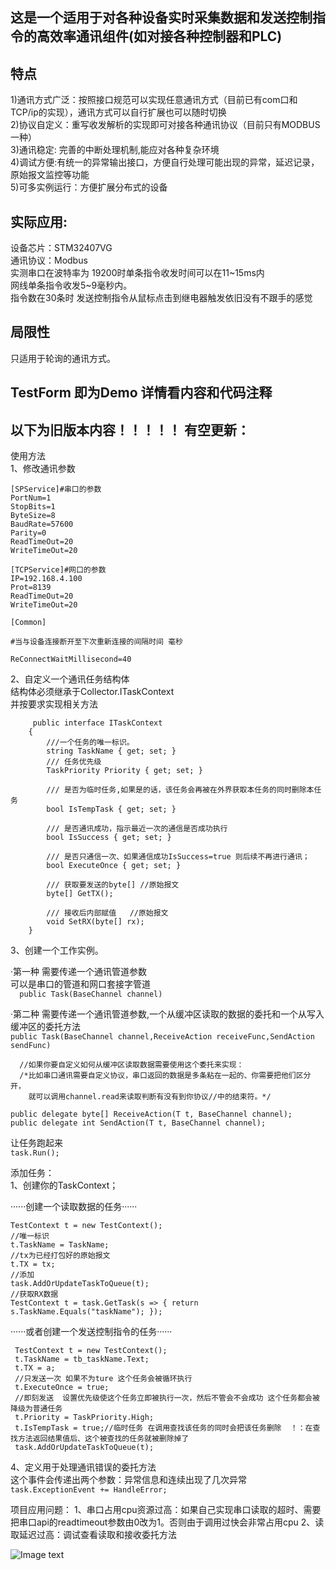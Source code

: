 这是一个适用于对各种设备实时采集数据和发送控制指令的高效率通讯组件(如对接各种控制器和PLC)
--

特点
--
1)通讯方式广泛：按照接口规范可以实现任意通讯方式（目前已有com口和TCP/ip的实现），通讯方式可以自行扩展也可以随时切换  
2)协议自定义：重写收发解析的实现即可对接各种通讯协议（目前只有MODBUS一种）  
3)通讯稳定: 完善的中断处理机制,能应对各种复杂环境  
4)调试方便:有统一的异常输出接口，方便自行处理可能出现的异常，延迟记录，原始报文监控等功能  
5)可多实例运行：方便扩展分布式的设备    

实际应用:
--
   设备芯片：STM32407VG   
   通讯协议：Modbus  
   实测串口在波特率为 19200时单条指令收发时间可以在11~15ms内  
   网线单条指令收发5~9毫秒内。  
   指令数在30条时 发送控制指令从鼠标点击到继电器触发依旧没有不跟手的感觉  



局限性
--
只适用于轮询的通讯方式。  


TestForm 即为Demo  详情看内容和代码注释
---


以下为旧版本内容！！！！！ 有空更新：
----



使用方法  
1、修改通讯参数  
   
```      
[SPService]#串口的参数  
PortNum=1  
StopBits=1  
ByteSize=8  
BaudRate=57600  
Parity=0  
ReadTimeOut=20  
WriteTimeOut=20  

[TCPService]#网口的参数  
IP=192.168.4.100  
Prot=8139  
ReadTimeOut=20  
WriteTimeOut=20  

[Common]  
 
#当与设备连接断开至下次重新连接的间隔时间 毫秒  
  
ReConnectWaitMillisecond=40 
``` 

2、自定义一个通讯任务结构体  
  结构体必须继承于Collector.ITaskContext  
  并按要求实现相关方法  
    
```
     public interface ITaskContext  
    {    
        ///一个任务的唯一标识。  
        string TaskName { get; set; }  
        /// 任务优先级  
        TaskPriority Priority { get; set; }  

        /// 是否为临时任务,如果是的话，该任务会再被在外界获取本任务的同时删除本任务  
        bool IsTempTask { get; set; }  

        /// 是否通讯成功，指示最近一次的通信是否成功执行  
        bool IsSuccess { get; set; }  

        /// 是否只通信一次、如果通信成功IsSuccess=true 则后续不再进行通讯；  
        bool ExecuteOnce { get; set; }  

        /// 获取要发送的byte[] //原始报文  
        byte[] GetTX();  
 
        /// 接收后内部赋值   //原始报文  
        void SetRX(byte[] rx);  
    }
```
    
    
3、创建一个工作实例。  
  
  ·第一种 需要传递一个通讯管道参数  
   可以是串口的管道和网口套接字管道  
   ```  public Task(BaseChannel channel)```  
  
  
  
   ·第二种 需要传递一个通讯管道参数,一个从缓冲区读取的数据的委托和一个从写入缓冲区的委托方法    
  ``` public Task(BaseChannel channel,ReceiveAction receiveFunc,SendAction sendFunc)  ```  
  
      //如果你要自定义如何从缓冲区读取数据需要使用这个委托来实现：  
      /*比如串口通讯需要自定义协议，串口返回的数据是多条粘在一起的、你需要把他们区分开，  
        就可以调用channel.read来读取判断有没有到你协议//中的结束符。*/    
   ```public delegate byte[] ReceiveAction(T t, BaseChannel channel);  ```    
   ```public delegate int SendAction(T t, BaseChannel channel);   ```    

      
    
  让任务跑起来     
  ``` task.Run();  ```  
 
 
添加任务：  
1、创建你的TaskContext；  
    
  ······创建一个读取数据的任务······    
  ```
  TestContext t = new TestContext();    
  //唯一标识    
  t.TaskName = TaskName;  
  //tx为已经打包好的原始报文    
  t.TX = tx;  
  //添加  
  task.AddOrUpdateTaskToQueue(t);    
  //获取RX数据   
  TestContext t = task.GetTask(s => { return s.TaskName.Equals("taskName"); });    
  ```
 
   ······或者创建一个发送控制指令的任务······ 
   ```
    TestContext t = new TestContext();  
    t.TaskName = tb_taskName.Text;  
    t.TX = a;  
    //只发送一次 如果不为ture 这个任务会被循环执行  
    t.ExecuteOnce = true;  
    //即刻发送  设置优先级使这个任务立即被执行一次，然后不管会不会成功 这个任务都会被降级为普通任务  
    t.Priority = TaskPriority.High;  
    t.IsTempTask = true;//临时任务 在调用查找该任务的同时会把该任务删除  ！：在查找方法返回结果值后、这个被查找的任务就被删除掉了  
    task.AddOrUpdateTaskToQueue(t);  
```
    
    
    
4、定义用于处理通讯错误的委托方法   
这个事件会传递出两个参数：异常信息和连续出现了几次异常 
``` task.ExceptionEvent += HandleError;  ```









项目应用问题：
1、串口占用cpu资源过高：如果自己实现串口读取的超时、需要把串口api的readtimeout参数由0改为1。否则由于调用过快会非常占用cpu
2、读取延迟过高：调试查看读取和接收委托方法

![Image text](https://github.com/Liufengxuan/MasterPCCollector/blob/master/%E9%A1%B9%E7%9B%AE%E5%BA%94%E7%94%A81.jpg)





  
  
  
  




  
  
  
  


